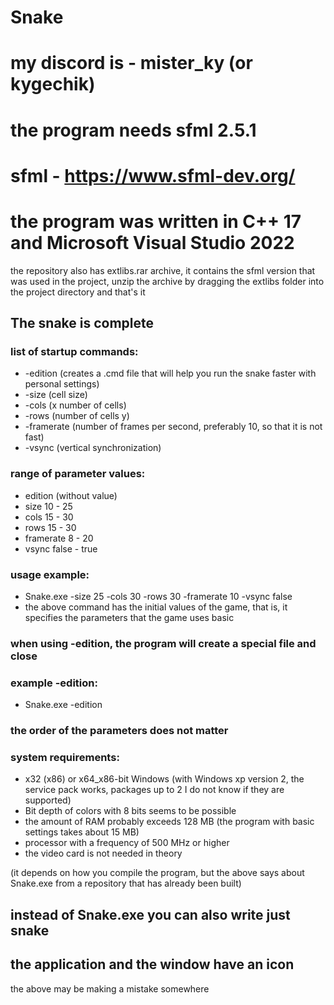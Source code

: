 # Snake
# my discord is - mister_ky (or kygechik)
# the program needs sfml 2.5.1
# sfml - https://www.sfml-dev.org/
# the program was written in C++ 17 and Microsoft Visual Studio 2022

the repository also has extlibs.rar archive, it contains the sfml version that was used in the project, unzip the archive by dragging the extlibs folder into the project directory and that's it

## The snake is complete

### list of startup commands:
* -edition (creates a .cmd file that will help you run the snake faster with personal settings)
* -size (cell size)
* -cols (x number of cells)
* -rows (number of cells y)
* -framerate (number of frames per second, preferably 10, so that it is not fast)
* -vsync (vertical synchronization)

### range of parameter values:
* edition (without value)
* size 10 - 25
* cols 15 - 30
* rows 15 - 30
* framerate 8 - 20
* vsync false - true

### usage example:
* Snake.exe -size 25 -cols 30 -rows 30 -framerate 10 -vsync false
* the above command has the initial values of the game, that is, it specifies the parameters that the game uses basic

### when using -edition, the program will create a special file and close

### example -edition:
* Snake.exe -edition

### the order of the parameters does not matter

### system requirements:
* x32 (x86) or x64_x86-bit Windows (with Windows xp version 2, the service pack works, packages up to 2 I do not know if they are supported)
* Bit depth of colors with 8 bits seems to be possible
* the amount of RAM probably exceeds 128 MB (the program with basic settings takes about 15 MB)
* processor with a frequency of 500 MHz or higher
* the video card is not needed in theory

(it depends on how you compile the program, but the above says about Snake.exe from a repository that has already been built)

## instead of Snake.exe you can also write just snake
## the application and the window have an icon

the above may be making a mistake somewhere

